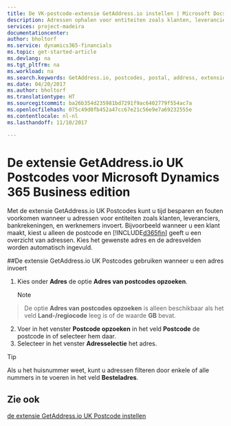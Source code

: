 ```yaml
---
title: De VK-postcode-extensie GetAddress.io instellen | Microsoft Docs
description: Adressen ophalen voor entiteiten zoals klanten, leveranciers, banken, medewerkers in het Verenigd Koninkrijk, van de service GetAddress.io.
services: project-madeira
documentationcenter: 
author: bholtorf
ms.service: dynamics365-financials
ms.topic: get-started-article
ms.devlang: na
ms.tgt_pltfrm: na
ms.workload: na
ms.search.keywords: GetAddress.io, postcodes, postal, address, extension
ms.date: 04/20/2017
ms.author: bholtorf
ms.translationtype: HT
ms.sourcegitcommit: ba26b354d235981bd7291f9ac6402779f554ac7a
ms.openlocfilehash: 075c49d0fb452a47cc67e21c56e9e7a69232555e
ms.contentlocale: nl-nl
ms.lasthandoff: 11/10/2017

---
```


# <a name="the-getaddressio-uk-postcodes-extension-to-microsoft-dynamics-365-business-edition"></a>De extensie GetAddress.io UK Postcodes voor Microsoft Dynamics 365 Business edition 
Met de extensie GetAddress.io UK Postcodes kunt u tijd besparen en fouten voorkomen wanneer u adressen voor entiteiten zoals klanten, leveranciers, bankrekeningen, en werknemers invoert. Bijvoorbeeld wanneer u een klant maakt, kiest u alleen de postcode en [!INCLUDE[d365fin](includes/d365fin_md.md)] geeft u een overzicht van adressen. Kies het gewenste adres en de adresvelden worden automatisch ingevuld.  

##<a name="to-use-the-getaddressio-uk-postcodes-extension-when-you-enter-an-address"></a>De extensie GetAddress.io UK Postcodes gebruiken wanneer u een adres invoert
1. Kies onder **Adres** de optie **Adres van postcodes opzoeken**.  

    > [!NOTE]  
>   De optie **Adres van postcodes opzoeken** is alleen beschikbaar als het veld **Land-/regiocode** leeg is of de waarde **GB** bevat.
2. Voer in het venster **Postcode opzoeken** in het veld **Postcode** de postcode in of selecteer hem daar.  
3. Selecteer in het venster **Adresselectie** het adres.  

> [!TIP]  
>   Als u het huisnummer weet, kunt u adressen filteren door enkele of alle nummers in te voeren in het veld **Besteladres**.


## <a name="see-also"></a>Zie ook
[de extensie GetAddress.io UK Postcode instellen](LocalFunctionality/UnitedKingdom/uk-setup-postal-code-service.md)

